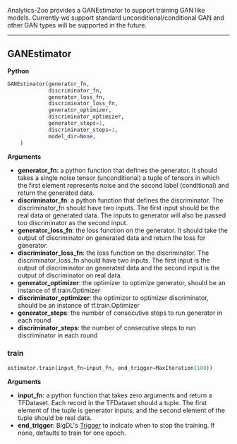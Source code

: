 Analytics-Zoo provides a GANEstimator to support training GAN like models.
Currently we support standard unconditional/conditional GAN and other GAN types will be supported in the future.


---
## **GANEstimator**

**Python**
```python
GANEstimator(generator_fn,
             discriminator_fn,
             generator_loss_fn,
             discriminator_loss_fn,
             generator_optimizer,
             discriminator_optimizer,
             generator_steps=1,
             discriminator_steps=1,
             model_dir=None,
    )
```

**Arguments**

* **generator_fn**: a python function that defines the generator. It should takes a single noise tensor (unconditional)
a tuple of tensors in which the first element represents noise and the second label (conditional) and return the
generated data.  
* **discriminator_fn**: a python function that defines the discriminator. The discriminator_fn should have two inputs.
The first input should be the real data or generated data. The inputs to generator will also be passed too discriminator
as the second input.
* **generator_loss_fn**: the loss function on the generator. It should take the output of discriminator on generated data
and return the loss for generator.
* **discriminator_loss_fn**: the loss function on the discriminator. The discriminator_loss_fn should have two inputs. The
first input is the output of discriminator on generated data and the second input is the output of discriminator on real data.
* **generator_optimizer**: the optimizer to optimize generator, should be an instance of tf.train.Optimizer
* **discriminator_optimizer**: the optimizer to optimizer discriminator, should be an instance of tf.train.Optimizer
* **generator_steps**: the number of consecutive steps to run generator in each round
* **discriminator_steps**: the number of consecutive steps to run discriminator in each round


### train

```python
estimator.train(input_fn=input_fn, end_trigger=MaxIteration(100))
```

**Arguments**

* **input_fn**: a python function that takes zero arguments and return a TFDataset. Each record in the TFDataset should
a tuple. The first element of the tuple is generator inputs, and the second element of the tuple should be real data.
* **end_trigger**: BigDL's [Trigger](https://bigdl-project.github.io/master/#APIGuide/Triggers/) to indicate when to stop the training. If none, defaults to
train for one epoch.



